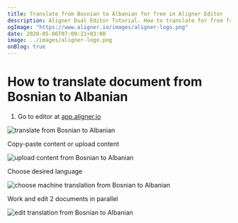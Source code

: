 ```yaml
---
title: Translate from Bosnian to Albanian for free in Aligner Editor
description: Aligner Dual Editor Tutorial. How to translate for free from Bosnian to Albanian. Aligner is multilingual document management platform. 
ogImage: "https://www.aligner.io/images/aligner-logo.png"
date: 2020-05-06T07:09:21+03:00
image: ../images/aligner-logo.png
onBlog: true
---
```


# How to translate document from Bosnian to Albanian

1. Go to editor at [app.aligner.io](https://app.aligner.io "Aligner App web page")

![translate from Bosnian to Albanian](../aligner-blank-editor.png "translate from Bosnian to Albanian")

Copy-paste content or upload content

![upload content from Bosnian to Albanian](../aligner-uploaded-document.png "upload content from Bosnian to Albanian")

Choose desired language

![choose machine translation from Bosnian to Albanian](../aligner-language-dropdown.png "choose machine translation from Bosnian to Albanian")

Work and edit 2 documents in parallel

![edit translation from Bosnian to Albanian](../aligner-double-sitded-editor.png "edit translation from Bosnian to Albanian")

